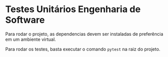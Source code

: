 # Testes Unitários Engenharia de Software

Para rodar o projeto, as dependencias devem ser instaladas de preferência em um ambiente virtual.

Para rodar os testes, basta executar o comando `pytest` na raiz do projeto.
